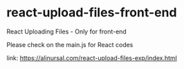 # react-upload-files-front-end

React Uploading Files - Only for front-end

Please check on the main.js for React codes

link: https://alinursal.com/react-upload-files-exp/index.html
